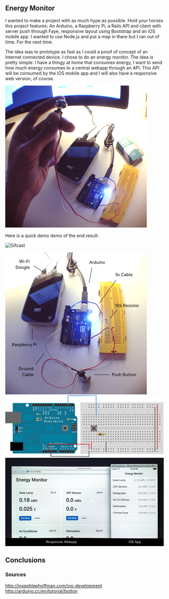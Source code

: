 ## Energy Monitor

I wanted to make a project with as much hype as possible. Hold your horses this project features: An Arduino, a Raspberry Pi, a Rails API and client with server push through Faye, responsive layout using Bootstrap and an iOS mobile app. I wanted to use Node.js and put a map in there but I ran out of time. For the next time.

The idea was to prototype as fast as I could a proof of concept of an Internet connected device. I chose to do an energy monitor. The idea is pretty simple: I have a thingy at home that consumes energy, I want to send how much energy consumes to a central webapp through an API. This API will be consumed by the iOS mobile app and I will also have a responsive web version, of course.

![Poster](https://raw.githubusercontent.com/marcelinollano/energy-monitor/master/Assets/Poster.jpg)

Here is a quick demo demo of the end result:

![Gifcast](https://raw.githubusercontent.com/marcelinollano/energy-monitor/master/Assets/Gifcast.gif)


![Materials](https://raw.githubusercontent.com/marcelinollano/energy-monitor/master/Assets/Materials.jpg)
![Wiring](https://raw.githubusercontent.com/marcelinollano/energy-monitor/master/Assets/Wiring.png)
![Apps](https://raw.githubusercontent.com/marcelinollano/energy-monitor/master/Assets/Apps.jpg)

## Conclusions

### Sources

http://josephleehoffman.com/ios-development
http://arduino.cc/en/tutorial/button
